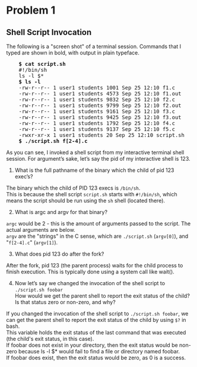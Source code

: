# Problem 1

## Shell Script Invocation
The following is a "screen shot" of a terminal session. Commands that I typed are shown in bold, with output in plain typeface.
<pre>
    <b>$ cat script.sh</b>
    #!/bin/sh
    ls -l $*
    <b>$ ls -l</b>
    -rw-r--r-- 1 user1 students 1001 Sep 25 12:10 f1.c
    -rw-r--r-- 1 user1 students 4573 Sep 25 12:10 f1.out
    -rw-r--r-- 1 user1 students 9832 Sep 25 12:10 f2.c
    -rw-r--r-- 1 user1 students 9799 Sep 25 12:10 f2.out
    -rw-r--r-- 1 user1 students 9161 Sep 25 12:10 f3.c
    -rw-r--r-- 1 user1 students 9425 Sep 25 12:10 f3.out
    -rw-r--r-- 1 user1 students 1792 Sep 25 12:10 f4.c
    -rw-r--r-- 1 user1 students 9137 Sep 25 12:10 f5.c
    -rwxr-xr-x 1 user1 students 20 Sep 25 12:10 script.sh
    <b>$ ./script.sh f[2-4].c</b>
</pre>
As you can see, I invoked a shell script from my interactive terminal shell session. For argument’s sake, let’s say the
pid of my interactive shell is 123.

1. What is the full pathname of the binary which the child of pid 123 exec’s?

The binary which the child of PID 123 execs is `/bin/sh`. <br>This is because the shell script `script.sh` starts with `#!/bin/sh`, which means the script should be run using the `sh` shell (located there).

2. What is argc and argv for that binary?

`argc` would be 2 - this is the amount of arguments passed to the script. The actual arguments are below. <br>
`argv` are the "strings" in the C sense, which are `./script.sh` (`argv[0]`), and "`f[2-4].c`" (`argv[1]`). 

3. What does pid 123 do after the fork?

After the fork, pid 123 (the parent process) waits for the child process to finish execution. This is typically done using a system call like wait(). 

4. Now let’s say we changed the invocation of the shell script to <br>
`./script.sh foobar`<br>
How would we get the parent shell to report the exit status of the child? Is that status zero or non-zero, and why?

If you changed the invocation of the shell script to `./script.sh foobar`, we can get the parent shell to report the exit status of the child by using `$?` in bash. <br>
This variable holds the exit status of the last command that was executed (the child's exit status, in this case). <br>
If foobar does not exist in your directory, then the exit status would be non-zero because ls -l $* would fail to find a file or directory named foobar. <br>
If foobar does exist, then the exit status would be zero, as 0 is a success. 